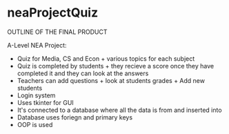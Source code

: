 # neaProjectQuiz

OUTLINE OF THE FINAL PRODUCT

A-Level NEA Project:
- Quiz for Media, CS and Econ + various topics for each subject
- Quiz is completed by students + they recieve a score once they have completed it and they can look at the answers
- Teachers can add questions + look at students grades + Add new students
- Login system
- Uses tkinter for GUI
- It's connected to a database where all the data is from and inserted into
- Database uses foriegn and primary keys
- OOP is used
